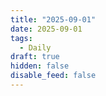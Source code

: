 ```yaml
---
title: "2025-09-01"
date: 2025-09-01
tags:
  - Daily
draft: true
hidden: false
disable_feed: false
---
```


